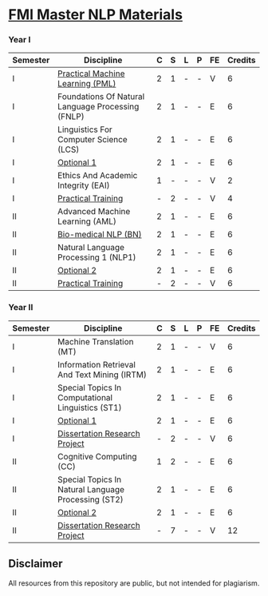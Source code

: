 # [FMI Master NLP Materials](https://github.com/FMI-Materials/FMI-Master-NLP-Materials)

### Year I
| Semester | Discipline                                                     | C | S | L | P | FE | Credits |
|----------|----------------------------------------------------------------|---|---|---|---|----|---------|
| I        | [Practical Machine Learning (PML)](https://github.com/FMI-Materials/FMI-Master-NLP-Materials/tree/main/Year%20I/Semester%20I/Practical%20Machine%20Learning)                          | 2 | 1 | - | - | V  | 6       |
| I        | Foundations Of Natural Language Processing (FNLP)                | 2 | 1 | - | - | E  | 6       |
| I        | Linguistics For Computer Science (LCS)                           | 2 | 1 | - | - | E  | 6       |
| I        | [Optional 1](https://github.com/FMI-Materials/FMI-Master-NLP-Materials/tree/main/Year%20I/Semester%20I/Optional)                                                | 2 | 1 | - | - | E  | 6       |
| I        | Ethics And Academic Integrity (EAI)                              | 1 | - | - | - | V  | 2       |
| I        | [Practical Training](https://fmi.unibuc.ro/practica/)                                        | - | 2 | - | - | V  | 4       |
| II       | Advanced Machine Learning (AML)                                  | 2 | 1 | - | - | E  | 6       |
| II       | [Bio-medical NLP (BN)](https://github.com/FMI-Materials/FMI-Master-NLP-Materials/tree/main/Year%20I/Semester%20II/Bio-medical%20NLP)                                      | 2 | 1 | - | - | E  | 6       |
| II       | Natural Language Processing 1 (NLP1)                             | 2 | 1 | - | - | E  | 6       |
| II       | [Optional 2](https://github.com/FMI-Materials/FMI-Master-NLP-Materials/tree/main/Year%20I/Semester%20II/Optional)                                                | 2 | 1 | - | - | E  | 6       |
| II       | [Practical Training](https://fmi.unibuc.ro/practica/)                                        | - | 2 | - | - | V  | 6       |


### Year II
| Semester | Discipline                                                  | C | S | L | P | FE | Credits |
|----------|-------------------------------------------------------------|---|---|---|---|----|---------|
| I        | Machine Translation (MT)                                     | 2 | 1 | - | - | V  | 6       |
| I        | Information Retrieval And Text Mining (IRTM)                 | 2 | 1 | - | - | E  | 6       |
| I        | Special Topics In Computational Linguistics (ST1)            | 2 | 1 | - | - | E  | 6       |
| I        | [Optional 1](https://github.com/FMI-Materials/FMI-Master-NLP-Materials/tree/main/Year%20II/Semester%20I/Optional)                                            | 2 | 1 | - | - | E  | 6       |
| I        | [Dissertation Research Project](https://fmi.unibuc.ro/finalizare-studii/)                         | - | 2 | - | - | V  | 6       |
| II       | Cognitive Computing (CC)                                     | 1 | 2 | - | - | E  | 6       |
| II       | Special Topics In Natural Language Processing (ST2)          | 2 | 1 | - | - | E  | 6       |
| II       | [Optional 2](https://github.com/FMI-Materials/FMI-Master-NLP-Materials/tree/main/Year%20II/Semester%20II/Optional)                                            | 2 | 1 | - | - | E  | 6       |
| II       | [Dissertation Research Project](https://fmi.unibuc.ro/finalizare-studii/)                         | - | 7 | - | - | V  | 12      |

## Disclaimer
All resources from this repository are public, but not intended for plagiarism.

